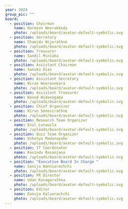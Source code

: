 ```yaml
---
year: 2024
group_pic: ""
board:
  - position: Chairman
    name: Hareesh Weerakkody
    photo: /uploads/board/avatar-default-symbolic.svg
  - position: Secretary
    name: Chamidu Wijerathne
    photo: /uploads/board/avatar-default-symbolic.svg
  - position: Treasurer
    name: Sandil Minlaka
    photo: /uploads/board/avatar-default-symbolic.svg
  - position: Assistant Chairman
    name: Sanuka Dias
    photo: /uploads/board/avatar-default-symbolic.svg
  - position: Assistant Secretary
    name: Hiran Weerasekara
    photo: /uploads/board/avatar-default-symbolic.svg
  - position: Assistant Treasurer
    name: Navod Widanagama
    photo: /uploads/board/avatar-default-symbolic.svg
  - position: Chief Organizer
    name: Hirun Senevirathne
    photo: /uploads/board/avatar-default-symbolic.svg
  - position: Research Team Organizer
    name: Enul Lunuwila
    photo: /uploads/board/avatar-default-symbolic.svg
  - position: Quiz Team Organizer
    name: Ushenya Madanayake
    photo: /uploads/board/avatar-default-symbolic.svg
  - position: IT Coordinator
    name: Kavindu Rasanjana
    photo: /uploads/board/avatar-default-symbolic.svg
  - position: "Executive Board In Charge "
    name: Sanija Wanniarachchi
    photo: /uploads/board/avatar-default-symbolic.svg
  - position: PR Director
    name: Udan Kanagarathna
    photo: /uploads/board/avatar-default-symbolic.svg
  - position: Editor
    name: Danuja Kaluarachchi
    photo: /uploads/board/avatar-default-symbolic.svg
---
```

